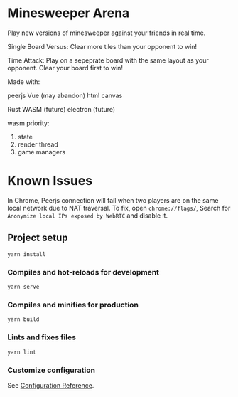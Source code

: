 # Minesweeper Arena

Play new versions of minesweeper against your friends in real time. 

Single Board Versus: Clear more tiles than your opponent to win!

Time Attack: Play on a sepeprate board with the same layout as your opponent. Clear your board first to win!

Made with:

peerjs
Vue (may abandon)
html canvas

Rust WASM (future)
electron (future)

wasm priority: 
1. state
2. render thread
3. game managers

# Known Issues
In Chrome, Peerjs connection will fail when two players are on the same local network due to NAT traversal.
To fix, open `chrome://flags/`, Search for `Anonymize local IPs exposed by WebRTC` and disable it.



## Project setup
```
yarn install
```

### Compiles and hot-reloads for development
```
yarn serve
```

### Compiles and minifies for production
```
yarn build
```

### Lints and fixes files
```
yarn lint
```

### Customize configuration
See [Configuration Reference](https://cli.vuejs.org/config/).


[//]: # (vscode markdown preview shortcut is command + shift + v)